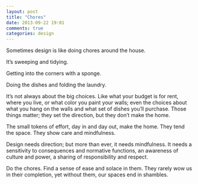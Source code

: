 ```yaml
---
layout: post
title: "Chores"
date: 2013-09-22 19:01
comments: true
categories: design
---
```


Sometimes design is like doing chores around the house.

It’s sweeping and tidying.

Getting into the corners with a sponge.

Doing the dishes and folding the laundry.

It’s not always about the big choices. Like what your budget is for rent, where you live, or what color you paint your walls; even the choices about what you hang on the walls and what set of dishes you’ll purchase. Those things matter; they set the direction, but they don’t make the home.

The small tokens of effort, day in and day out, make the home. They tend the space. They show care and mindfulness.

Design needs direction; but more than ever, it needs mindfulness. It needs a sensitivity to consequences and normative functions, an awareness of culture and power, a sharing of responsibility and respect.

Do the chores. Find a sense of ease and solace in them. They rarely wow us in their completion, yet without them, our spaces end in shambles.